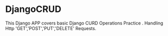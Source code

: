 # DjangoCRUD
This Django APP covers basic Django CURD Operations Practice . Handling Http 'GET','POST','PUT','DELETE' Requests.
